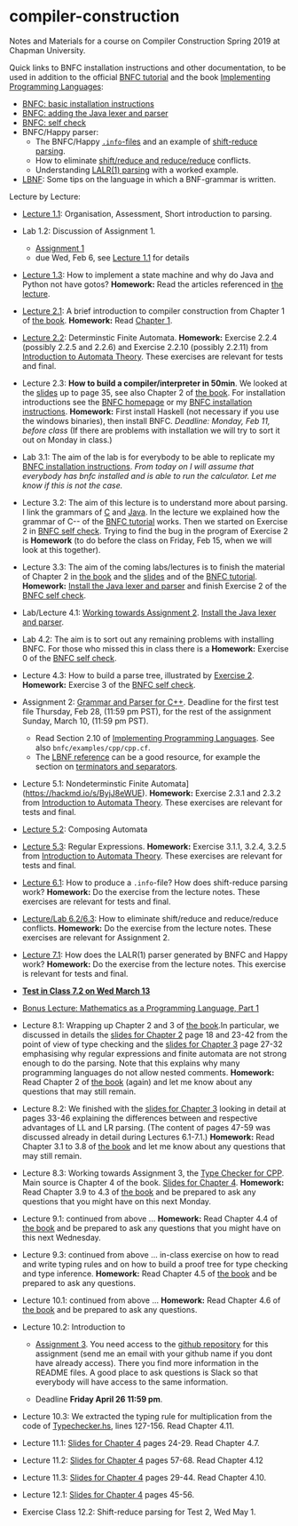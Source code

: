 # compiler-construction
Notes and Materials for a course on Compiler Construction Spring 2019 at Chapman University.

Quick links to BNFC installation instructions and other documentation, to be used in addition to the official [BNFC tutorial](http://bnfc.digitalgrammars.com/tutorial/bnfc-tutorial.html) and the  book [Implementing Programming Languages](http://www.grammaticalframework.org/ipl-book/):

- [BNFC: basic installation instructions](https://github.com/alexhkurz/compiler-construction/blob/master/BNFC-installation.md)
- [BNFC: adding the Java lexer and parser](https://github.com/alexhkurz/compiler-construction/blob/master/BNFC-installation-java.md)
- [BNFC: self check](https://github.com/alexhkurz/compiler-construction/blob/master/BNFC-example.md)
- BNFC/Happy parser:
  - The BNFC/Happy [`.info`-files](https://hackmd.io/s/ryllVQdIN#How-to-create-the-info-file-of-a-Happy-parser) and an example of [shift-reduce parsing](https://hackmd.io/s/ryllVQdIN).
  - How to eliminate [shift/reduce and reduce/reduce](https://hackmd.io/s/rJoVGDh84) conflicts.
  - Understanding [LALR(1) parsing](https://hackmd.io/s/S11sLzo84) with a worked example.
- [LBNF](https://hackmd.io/s/SyJowOgD4): Some tips on the language in which a BNF-grammar is written.
  
Lecture by Lecture:

- [Lecture 1.1](lecture-1.1.md): Organisation, Assessment, Short introduction to parsing.

- Lab 1.2: Discussion of Assignment 1.
  - [Assignment 1](https://hackmd.io/s/HyaDeaXzN#) 
  - due Wed, Feb 6, see [Lecture 1.1](lecture-1.1.md) for details

- [Lecture 1.3](https://hackmd.io/s/S110eS-VE#): How to implement a state machine and why do Java and Python not have gotos? **Homework:** Read the articles referenced in [the lecture](https://hackmd.io/s/S110eS-VE).

- [Lecture 2.1](http://www.grammaticalframework.org/ipl-book/slides/1-slides-ipl-book.pdf): A brief introduction to compiler construction from Chapter 1 of [the book](http://www.grammaticalframework.org/ipl-book/). **Homework:** Read [Chapter 1](http://www.cse.chalmers.se/edu/year/2012/course/DAT150/lectures/plt-book.pdf).

- [Lecture 2.2](lecture-2.2.md): Determinstic Finite Automata. **Homework:** Exercise 2.2.4 (possibly 2.2.5 and 2.2.6) and Exercise 2.2.10 (possibly 2.2.11) from [Introduction to Automata Theory]( https://mcdtu.files.wordpress.com/2017/03/introduction-to-automata-theory.pdf). These exercises are relevant for tests and final.

- Lecture 2.3: **How to build a compiler/interpreter in 50min**. We looked at the [slides](http://www.grammaticalframework.org/ipl-book/slides/2-slides-ipl-book.pdf) up to page 35, see also Chapter 2 of [the book](http://www.cse.chalmers.se/edu/year/2012/course/DAT150/lectures/plt-book.pdf). For installation  introductions see the [BNFC homepage](http://bnfc.digitalgrammars.com) or my [BNFC installation instructions](https://github.com/alexhkurz/compiler-construction/blob/master/BNFC-installation.md). **Homework:** First install Haskell (not necessary if you use the windows binaries), then install BNFC. *Deadline: Monday, Feb 11, before class* (If there are problems with installation we will try to sort it out on Monday in class.)

- Lab 3.1: The aim of the lab is for everybody to be able to replicate my [BNFC installation instructions](https://github.com/alexhkurz/compiler-construction/blob/master/BNFC-installation.md). *From today on I will assume that everybody has bnfc installed and is able to run the calculator. Let me know if this is not the case.*

- Lecture 3.2: The aim of this lecture is to understand more about parsing. I link the grammars of [C](https://cs.wmich.edu/~gupta/teaching/cs4850/sumII06/The%20syntax%20of%20C%20in%20Backus-Naur%20form.htm) and [Java](https://docs.oracle.com/javase/specs/jls/se11/html/jls-19.html). In the lecture we explained how the grammar of C-- of the [BNFC tutorial](http://bnfc.digitalgrammars.com/tutorial/bnfc-tutorial.html) works. Then we started on Exercise 2 in  [BNFC self check](https://github.com/alexhkurz/compiler-construction/blob/master/BNFC-example.md). Trying to find the bug in the program of Exercise 2 is **Homework** (to do before the class on Friday, Feb 15, when we will look at this together).

- Lecture 3.3: The aim of the coming labs/lectures is to finish the material of Chapter 2 in [the book](http://www.cse.chalmers.se/edu/year/2012/course/DAT150/lectures/plt-book.pdf) and the [slides](http://www.grammaticalframework.org/ipl-book/slides/2-slides-ipl-book.pdf) and of the [BNFC tutorial](http://bnfc.digitalgrammars.com/tutorial/bnfc-tutorial.html). **Homework:**  [Install the Java lexer and parser](https://github.com/alexhkurz/compiler-construction/blob/master/BNFC-installation-java.md) and finish Exercise 2 of the [BNFC self check](https://github.com/alexhkurz/compiler-construction/blob/master/BNFC-example.md).

- Lab/Lecture 4.1: [Working towards Assignment 2](http://www.grammaticalframework.org/ipl-book/assignments/assignment1/assignment1.html).
[Install the Java lexer and parser](https://github.com/alexhkurz/compiler-construction/blob/master/BNFC-installation-java.md).

- Lab 4.2: The aim is to sort out any remaining problems with installing BNFC. For those who missed this in class there is a **Homework:** Exercise 0 of the [BNFC self check](https://github.com/alexhkurz/compiler-construction/blob/master/BNFC-example.md).

- Lecture 4.3: How to build a parse tree, illustrated by [Exercise 2](https://github.com/alexhkurz/compiler-construction/blob/master/BNFC-example.md). **Homework:** Exercise 3 of the [BNFC self check](https://github.com/alexhkurz/compiler-construction/blob/master/BNFC-example.md).

- Assignment 2: [Grammar and Parser for C++](http://www.grammaticalframework.org/ipl-book/assignments/assignment1/assignment1.html). Deadline for the first test file Thursday, Feb 28, (11:59 pm PST), for the rest of the assignment Sunday, March 10, (11:59 pm PST).  

  - Read Section 2.10 of [Implementing Programming Languages](http://www.cse.chalmers.se/edu/year/2012/course/DAT150/lectures/plt-book.pdf). See also `bnfc/examples/cpp/cpp.cf`.
  - The [LBNF reference](https://bnfc.readthedocs.io/en/latest/lbnf.html#lbnf-in-a-nutshell) can be a good resource, for example the section on [terminators and separators](https://bnfc.readthedocs.io/en/latest/lbnf.html#terminator).

- Lecture 5.1: Nondeterminstic Finite Automata](https://hackmd.io/s/ByjJ8eWUE). **Homework:** Exercise 2.3.1 and 2.3.2 from [Introduction to Automata Theory]( https://mcdtu.files.wordpress.com/2017/03/introduction-to-automata-theory.pdf). These exercises are relevant for tests and final.
  
- [Lecture 5.2](https://hackmd.io/s/SJv6u2GL4#): Composing Automata

- [Lecture 5.3](https://hackmd.io/s/rkA6Af484#): Regular Expressions. **Homework:** Exercise 3.1.1, 3.2.4, 3.2.5 from [Introduction to Automata Theory]( https://mcdtu.files.wordpress.com/2017/03/introduction-to-automata-theory.pdf). These exercises are relevant for tests and final.

- [Lecture 6.1](https://hackmd.io/s/ryllVQdIN#): How to produce a `.info`-file? How does shift-reduce parsing work?  **Homework:** Do the exercise from the lecture notes. These exercises are relevant for tests and final.

- [Lecture/Lab 6.2/6.3](https://hackmd.io/s/rJoVGDh84#): How to eliminate shift/reduce and reduce/reduce conflicts. **Homework:** Do the exercise from the lecture notes. These exercises are relevant for Assignment 2.

- [Lecture 7.1](https://hackmd.io/s/S11sLzo84#): How does the LALR(1) parser generated by BNFC and Happy work?  **Homework:** Do the exercise from the lecture notes. This exercise is relevant for tests and final.

- [**Test in Class 7.2 on Wed March 13**](https://hackmd.io/s/ry_CIrSwE)
  
- [Bonus Lecture: Mathematics as a Programming Language, Part 1](https://hackmd.io/s/ByGLTvFDE)

- Lecture 8.1: Wrapping up Chapter 2 and 3 of [the book](http://www.cse.chalmers.se/edu/year/2012/course/DAT150/lectures/plt-book.pdf).In particular, we discussed in details the  [slides for Chapter 2](http://www.grammaticalframework.org/ipl-book/slides/2-slides-ipl-book.pdf) page 18 and 23-42 from the point of view of type checking and the [slides for Chapter 3](http://www.grammaticalframework.org/ipl-book/slides/3-slides-ipl-book.pdf) page 27-32 emphasising why regular expressions and finite automata are not strong enough to do the parsing. Note that this explains why many programming languages do not allow nested comments. **Homework:** Read Chapter 2 of [the book](http://www.grammaticalframework.org/ipl-book/) (again) and let me know about any questions that may still remain.

- Lecture 8.2: We finished with the [slides for Chapter 3](http://www.grammaticalframework.org/ipl-book/slides/3-slides-ipl-book.pdf) looking in detail at pages 33-46 explaining the differences between and respective advantages of LL and LR parsing. (The content of pages 
47-59 was discussed already in detail during Lectures 6.1-7.1.) **Homework:** Read Chapter 3.1 to 3.8 of [the book](http://www.grammaticalframework.org/ipl-book/) and let me know about any questions that may still remain.

- Lecture 8.3: Working towards Assignment 3, the [Type Checker for CPP](http://www.grammaticalframework.org/ipl-book/assignments/assignment2/assignment2.html). Main source is Chapter 4 of the book. [Slides for Chapter 4](http://www.grammaticalframework.org/ipl-book/slides/4-slides-ipl-book.pdf). **Homework:** Read Chapter 3.9 to 4.3 of [the book](http://www.grammaticalframework.org/ipl-book/) and be prepared to ask any questions that you might have  on this next Monday.

- Lecture 9.1: continued from above ...  **Homework:** Read Chapter 4.4 of [the book](http://www.grammaticalframework.org/ipl-book/) and be prepared to ask any questions that you might have  on this next Wednesday.

- Lecture 9.3: continued from above ...  in-class exercise on how to read and write typing rules and on how to build a proof tree for type checking and type inference. **Homework:** Read Chapter 4.5 of [the book](http://www.grammaticalframework.org/ipl-book/) and be prepared to ask any questions.

- Lecture 10.1: continued from above ... **Homework:** Read Chapter 4.6 of [the book](http://www.grammaticalframework.org/ipl-book/) and be prepared to ask any questions.

- Lecture 10.2: Introduction to 

  - [Assignment 3](http://www.grammaticalframework.org/ipl-book/assignments/assignment2/assignment2.html). You need access to the [github repository](https://github.com/ChapmanCPSC/compiler-assignments) for this assignment (send me an email with your github name if you dont have already access). There you find more information in the README files. A good place to ask questions is Slack so that everybody will have access to the same information.
  
  - Deadline **Friday April 26 11:59 pm**.

  
- Lecture 10.3: We extracted the typing rule for multiplication from the code of [Typechecker.hs](https://github.com/ChapmanCPSC/compiler-assignments/blob/master/Typechecker/Haskell/src/TypeChecker.hs), lines 127-156. Read Chapter 4.11.

- Lecture 11.1: [Slides for Chapter 4](http://www.grammaticalframework.org/ipl-book/slides/4-slides-ipl-book.pdf) pages 24-29. Read Chapter 4.7.

- Lecture 11.2: [Slides for Chapter 4](http://www.grammaticalframework.org/ipl-book/slides/4-slides-ipl-book.pdf) pages 57-68. Read Chapter 4.12

- Lecture 11.3: [Slides for Chapter 4](http://www.grammaticalframework.org/ipl-book/slides/4-slides-ipl-book.pdf) pages 29-44. Read Chapter 4.10.

- Lecture 12.1: [Slides for Chapter 4](http://www.grammaticalframework.org/ipl-book/slides/4-slides-ipl-book.pdf) pages 45-56. 

- Exercise Class 12.2: Shift-reduce parsing for Test 2, Wed May 1.



